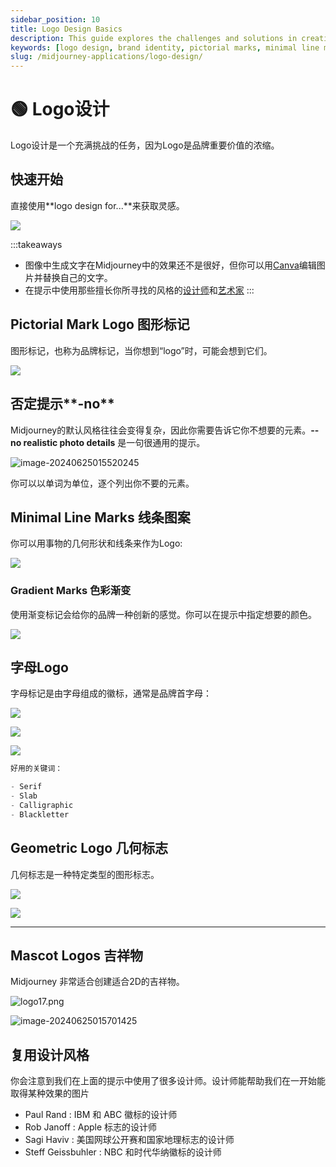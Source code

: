 ```yaml
---
sidebar_position: 10
title: Logo Design Basics
description: This guide explores the challenges and solutions in creating effective logos that encapsulate brand values.
keywords: [logo design, brand identity, pictorial marks, minimal line marks, gradient marks, geometric logos, mascot logos]
slug: /midjourney-applications/logo-design/
---
```


# 🟢 Logo设计

Logo设计是一个充满挑战的任务，因为Logo是品牌重要价值的浓缩。

## 快速开始

直接使用**logo design for...**来获取灵感。

![](https://cdn.jsdelivr.net/gh/donttal/imgbed/img/0f88cc4bb6aa6f92ecd415ed5e513ec3.png)

:::takeaways
- 图像中生成文字在Midjourney中的效果还不是很好，但你可以用[Canva](https://www.canva.com/zh_cn/)编辑图片并替换自己的文字。
- 在提示中使用那些擅长你所寻找的风格的[设计师](https://en.wikipedia.org/wiki/List_of_graphic_designers)和[艺术家](https://arthive.com/zh/artists)
:::

## Pictorial Mark Logo 图形标记

图形标记，也称为品牌标记，当你想到“logo”时，可能会想到它们。

![](https://cdn.jsdelivr.net/gh/donttal/imgbed/img/9f75ee9dc57a1e1375f613af4932e8b7.png)

## 否定提示**-no**

Midjourney的默认风格往往会变得复杂，因此你需要告诉它你不想要的元素。**--no realistic photo details** 是一句很通用的提示。

![image-20240625015520245](https://cdn.jsdelivr.net/gh/donttal/imgbed/img/c443c50a1180066a8c047bd0e4b9dbf1.png)

你可以以单词为单位，逐个列出你不要的元素。

## Minimal Line Marks 线条图案

你可以用事物的几何形状和线条来作为Logo:

![](https://cdn.jsdelivr.net/gh/donttal/imgbed/img/a426b9187c32a18316fd7e1bfc824f5b.png)

### Gradient Marks 色彩渐变

使用渐变标记会给你的品牌一种创新的感觉。你可以在提示中指定想要的颜色。

![](https://cdn.jsdelivr.net/gh/donttal/imgbed/img/48edea7e26217063b3f827453c0b369c.png)

## 字母Logo

字母标记是由字母组成的徽标，通常是品牌首字母：

![](https://cdn.jsdelivr.net/gh/donttal/imgbed/img/d976ace2d3d8c7c4067138894333b57d.png)

![](https://cdn.jsdelivr.net/gh/donttal/imgbed/img/76695c1255304e269ad978bc9fa0b6f2.png)

[![](https://cdn.jsdelivr.net/gh/donttal/imgbed/img/5b1c332308576a1ddf1dc1bed1f14dac.png)](%F0%9F%9F%A2%20Logo%E8%AE%BE%E8%AE%A1%209dae31b472644767a250eee19e01b62a/logo%20947121d8a5cb4a46829e93df183c6a6d.csv)

```python
好用的关键词：

- Serif
- Slab
- Calligraphic
- Blackletter
```

## Geometric Logo 几何标志

几何标志是一种特定类型的图形标志。

![](https://cdn.jsdelivr.net/gh/donttal/imgbed/img/66956014ddd9ad7826555e789ac2545b.png)

![](https://cdn.jsdelivr.net/gh/donttal/imgbed/img/ab723ee4bda773758c11096daa1b665b.png)

---

## Mascot Logos 吉祥物

Midjourney 非常适合创建适合2D的吉祥物。

![logo17.png](https://cdn.jsdelivr.net/gh/donttal/imgbed/img/3d9d22222ac98a7a122267b633d3b667.png)

![image-20240625015701425](https://cdn.jsdelivr.net/gh/donttal/imgbed/img/9945bf9f25a56e7b72388ceb03f0f169.png)

## 复用设计风格

你会注意到我们在上面的提示中使用了很多设计师。设计师能帮助我们在一开始能取得某种效果的图片

- Paul Rand : IBM 和 ABC 徽标的设计师
- Rob Janoff : Apple 标志的设计师
- Sagi Haviv : 美国网球公开赛和国家地理标志的设计师
- Steff Geissbuhler : NBC 和时代华纳徽标的设计师